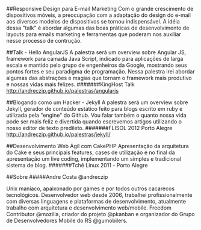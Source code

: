 ##Responsive Design para E-mail Marketing
Com o grande crescimento de dispositivos móveis, a preocupação com a adaptação do design do e-mail aos diversos modelos de dispositivos se tornou indispensável. A idéia dessa "talk" é abordar algumas das boas práticas de desenvolvimento de layouts para emails marketing e ferramentas que poderam nos auxiliar nesse processo de contrução.

##Talk - Hello AngularJS
A palestra será um overview sobre Angular JS, framework para camada Java Script, indicado para aplicações de larga escala e mantido pelo grupo de engenheiros da Google, mostrando seus pontos fortes e seu paradigma de programação. Nessa palestra irei abordar algumas das abstrações e magias que tornam o framework mais produtivo e nossas vidas mais felizes.
#######KingHost Talk
http://andreczip.github.io/palestras/angularjs

##Blogando como um Hacker - Jekyll
A palestra será um overview sobre Jekyll, gerador de conteúdo estático feito para blogs escrito em ruby e utilizada pela "engine" do Github. Vou falar também o quanto nossa vida pode ser mais feliz e divertida quando escrevemos artigos utilizando o nosso editor de texto predileto.
#######FLISOL 2012 Porto Alegre
http://andreczip.github.io/palestras/jekyll/

##Desenvolvimento Web Ágil com CakePHP
Apresentação da arquitetura do Cake e seus principais features, cases de utilização e no final da apresentação um live coding, implementando um simples e tradicional sistema de blog.
#######Tchê Linux 2011 - Porto Alegre

##Sobre
#####Andre Costa @andreczip

Unix maníaco, apaixonado por games e por todos outros cacarecos tecnológicos.
Desenvolvedor web desde 2006, trabalhei profissionalmente com diversas linguagens e plataformas de desenvolvimento, atualmente trabalho com arquitetura e desenvolvimento web/mobile. Freedom Contributor @mozilla, criador do projeto @pkanban e organizador do Grupo de Desenvolvedores Mobile do RS @gumobilers.
